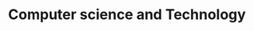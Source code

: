 ---
title: Computer science and Technology
menu:
  main:
    name: CST
    parent: notes
totalReadingTime: 0  # 初始为空，代码会根据子页面计算
totalWordCount: 0    # 初始为空，代码会根据子页面计算
layout: list
---